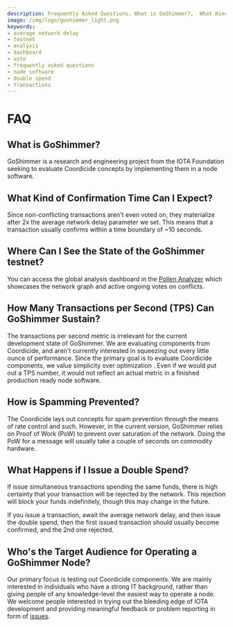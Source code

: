 ```yaml
---
description: Frequently Asked Questions. What is GoShimmer?,  What Kind of Confirmation Time Can I Expect?, Where Can I See the State of the GoShimmer testnet?,How Many Transactions Per Second(TPS) can GoShimmer Sustain?, How is Spamming Prevented?, What Happens if I Issue a Double Spend?, Who's the Target Audience for Operating a GoShimmer Node?
image: /img/logo/goshimmer_light.png
keywords:
- average network delay
- testnet
- analysis
- dashboard
- vote
- frequently asked questions
- node software
- double spend
- transactions
---
```

# FAQ

## What is GoShimmer?

GoShimmer is a research and engineering project from the IOTA Foundation seeking to evaluate Coordicide concepts by implementing them in a node software.

## What Kind of Confirmation Time Can I Expect?

Since non-conflicting transactions aren't even voted on, they materialize after 2x the average network delay parameter we set. This means that a transaction usually confirms within a time boundary of ~10 seconds.

## Where Can I See the State of the GoShimmer testnet?

You can access the global analysis dashboard in the [Pollen Analyzer](http://analysisentry-01.devnet.shimmer.iota.cafe:28080/) which showcases the network graph and active ongoing votes on conflicts.

## How Many Transactions per Second (TPS) Can GoShimmer Sustain?

The transactions per second metric is irrelevant for the current development state of GoShimmer. We are evaluating components from Coordicide, and aren't currently interested in squeezing out every little ounce of performance. Since the primary goal is to evaluate Coordicide components, we value simplicity over optimization . Even if we would put out a TPS number, it would not reflect an actual metric in a finished production ready node software. 

## How is Spamming Prevented?

The Coordicide lays out concepts for spam prevention through the means of rate control and such. However, in the current version, GoShimmer relies on Proof of Work (PoW) to prevent over saturation of the network. Doing the PoW for a message will usually take a couple of seconds on commodity hardware.

## What Happens if I Issue a Double Spend?

If issue simultaneous transactions spending the same funds, there is high certainty that your transaction will be rejected by the network. This rejection will block your funds indefinitely, though this may change in the future.  

If you issue a transaction, await the average network delay, and then issue the double spend, then the first issued transaction should usually become confirmed, and the 2nd one rejected.  

## Who's the Target Audience for Operating a GoShimmer Node?

Our primary focus is testing out Coordicide components. We are mainly interested in individuals who have a strong IT background, rather than giving people of any knowledge-level the easiest way to operate a node. We welcome people interested in trying out the bleeding edge of IOTA development and providing meaningful feedback or problem reporting in form of [issues](https://github.com/iotaledger/goshimmer/issues/new/choose).